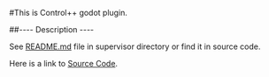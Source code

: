 #This is Control++ godot plugin.

##---- Description ----

See [README.md](../../README.md) file in supervisor directory or find it in source code.

Here is a link to [Source Code](https://github.com/Rito13/godot_control_addon).
